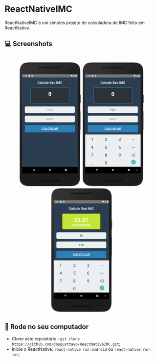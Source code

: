 # ReactNativeIMC
ReactNativeIMC é um simples projeto de calculadora de IMC feito em ReactNative.

## 💻 Screenshots

<h1 align="center">
    <img src="/readme-imgs/1.png" width="200px"/>
    <img src="/readme-imgs/2.png" width="200px"/>
    <img src="/readme-imgs/3.png" width="200px"/>
</h1>

## 🔨 Rode no seu computador

- Clone este repositório : `git clone https://github.com/dnsgusttavo/ReactNativeIMC.git`;
- Inicie o ReactNative: `react-native run-android` ou `react-native run-ios`;
